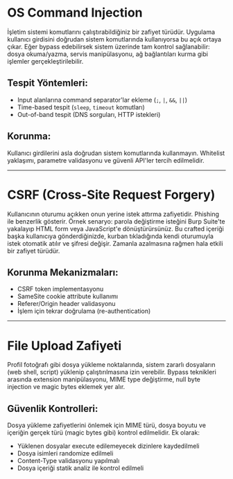 # OS Command Injection

İşletim sistemi komutlarını çalıştırabildiğiniz bir zafiyet türüdür. Uygulama kullanıcı girdisini doğrudan sistem komutlarında kullanıyorsa bu açık ortaya çıkar. Eğer bypass edebilirsek sistem üzerinde tam kontrol sağlanabilir: dosya okuma/yazma, servis manipülasyonu, ağ bağlantıları kurma gibi işlemler gerçekleştirilebilir.

## Tespit Yöntemleri:
- Input alanlarına command separator'lar ekleme (`;`, `|`, `&&`, `||`)
- Time-based tespit (`sleep`, `timeout` komutları)
- Out-of-band tespit (DNS sorguları, HTTP istekleri)

## Korunma:
Kullanıcı girdilerini asla doğrudan sistem komutlarında kullanmayın. Whitelist yaklaşımı, parametre validasyonu ve güvenli API'ler tercih edilmelidir.

---

# CSRF (Cross-Site Request Forgery)

Kullanıcının oturumu açıkken onun yerine istek attırma zafiyetidir. Phishing ile benzerlik gösterir. Örnek senaryo: parola değiştirme isteğini Burp Suite'te yakalayıp HTML form veya JavaScript'e dönüştürürsünüz. Bu crafted içeriği başka kullanıcıya gönderdiğinizde, kurban tıkladığında kendi oturumuyla istek otomatik atılır ve şifresi değişir. Zamanla azalmasına rağmen hala etkili bir zafiyet türüdür.

## Korunma Mekanizmaları:
- CSRF token implementasyonu
- SameSite cookie attribute kullanımı
- Referer/Origin header validasyonu
- İşlem için tekrar doğrulama (re-authentication)

---

# File Upload Zafiyeti

Profil fotoğrafı gibi dosya yükleme noktalarında, sistem zararlı dosyaların (web shell, script) yüklenip çalıştırılmasına izin verebilir. Bypass teknikleri arasında extension manipülasyonu, MIME type değiştirme, null byte injection ve magic bytes eklemek yer alır.

## Güvenlik Kontrolleri:
Dosya yükleme zafiyetlerini önlemek için MIME türü, dosya boyutu ve içeriğin gerçek türü (magic bytes gibi) kontrol edilmelidir. Ek olarak:
- Yüklenen dosyalar execute edilemeyecek dizinlere kaydedilmeli
- Dosya isimleri randomize edilmeli
- Content-Type validasyonu yapılmalı
- Dosya içeriği statik analiz ile kontrol edilmeli
